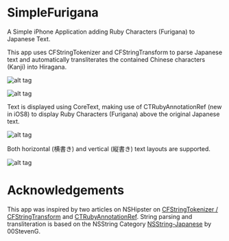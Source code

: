 SimpleFurigana
==============

A Simple iPhone Application adding Ruby Characters (Furigana) to Japanese Text.

This app uses CFStringTokenizer and CFStringTransform to parse Japanese text and automatically transliterates the contained Chinese characters (Kanji) into Hiragana.

![alt tag](https://github.com/shinjukunian/SimpleFurigana/blob/gh-pages/kanjiinput.png)


![alt tag](https://github.com/shinjukunian/SimpleFurigana/blob/gh-pages/hiraganaonly.png)

Text is displayed using CoreText, making use of CTRubyAnnotationRef (new in iOS8) to display Ruby Characters (Furigana) above the original Japanese text. 

![alt tag](https://github.com/shinjukunian/SimpleFurigana/blob/gh-pages/horizontal.png)

Both horizontal (横書き) and vertical (縦書き) text layouts are supported. 

![alt tag](https://github.com/shinjukunian/SimpleFurigana/blob/gh-pages/vertical.png)


Acknowledgements
================
This app was inspired by two articles on NSHipster on [CFStringTokenizer / CFStringTransform](http://nshipster.com/cfstringtransform/) and [CTRubyAnnotationRef](http://nshipster.com/ios8/).
String parsing and transliteration is based on the NSString Category [NSString-Japanese](https://github.com/00StevenG/NSString-Japanese) by 00StevenG.
